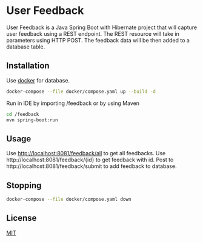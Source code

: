 # User Feedback

User Feedback is a Java Spring Boot with Hibernate project that will capture user feedback using a REST endpoint. The REST resource will take in parameters using HTTP POST. The feedback data will be then added to a database table.

## Installation

Use [docker](https://docs.docker.com/get-docker/) for database.

```bash
docker-compose --file docker/compose.yaml up --build -d
```
Run in IDE by importing /feedback 
or by using Maven
```bash
cd /feedback
mvn spring-boot:run
```

## Usage

Use [http://localhost:8081/feedback/all](http://localhost:8081/feedback/all) to get all feedbacks.
Use http://localhost:8081/feedback/{id} to get feedback with id.
Post to http://localhost:8081/feedback/submit to add feedback to database.

## Stopping

```bash
docker-compose --file docker/compose.yaml down
```

## License
[MIT](https://choosealicense.com/licenses/mit/)
